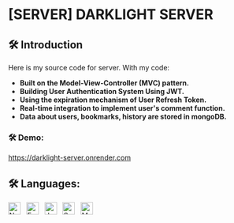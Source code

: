 ﻿# [SERVER] DARKLIGHT SERVER

## 🛠 Introduction

Here is my source code for server. With my code: 
* **Built on the Model-View-Controller (MVC) pattern.**
* **Building User Authentication System Using JWT.**
* **Using the expiration mechanism of User Refresh Token.**
* **Real-time integration to implement user's comment function.**
* **Data about users, bookmarks, history are stored in mongoDB.**


### 🛠 Demo:
<a href="https://darklight-server.onrender.com">https://darklight-server.onrender.com</a>

## 🛠 Languages:

<span><img src="https://img.shields.io/badge/Node.js-282C34?logo=node.js&logoColor=00F200" title="Node.js" height="25"/></span> &nbsp;
<span><img src="https://img.shields.io/badge/Express-282C34?logo=express&logoColor=FFFFFF" title="Express.js" height="25"/></span> &nbsp;
<span><img src="https://img.shields.io/badge/JWT-282C34?logo=JSON%20web%20tokens&logoColor=d63aff" title="JWT" height="25"/></span> &nbsp;
<span><img src="https://img.shields.io/badge/Socket.io-282C34?logo=socket.io&logoColor=FFFFFF" title="Socket.io" height="25"/></span> &nbsp;
<span><img src="https://img.shields.io/badge/MongoDB-282C34?logo=mongodb&logoColor=47A248" title="MongoDB" height="25"/></span> &nbsp;
